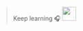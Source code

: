 <!--
**nukc/nukc** is a ✨ _special_ ✨ repository because its `README.md` (this file) appears on your GitHub profile.

Here are some ideas to get you started:

- 🔭 I’m currently working on ...
- 🌱 I’m currently learning ...
- 👯 I’m looking to collaborate on ...
- 🤔 I’m looking for help with ...
- 💬 Ask me about ...
- 📫 How to reach me: ...
- 😄 Pronouns: ...
- ⚡ Fun fact: ...
-->

<!-- <img align="right" src="https://github-readme-stats.vercel.app/api?username=nukc&theme=dracula&hide_title=true" /> -->

<!-- ### Hi there 👋 -->

> Keep learning 🎧 <img src="https://github.githubassets.com/images/mona-whisper.gif" width="32"/> 

